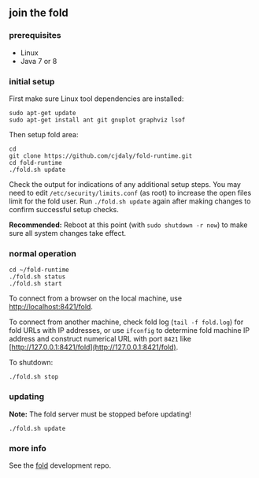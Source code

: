 ## join the fold

### prerequisites

- Linux
- Java 7 or 8

### initial setup

First make sure Linux tool dependencies are installed:

    sudo apt-get update
    sudo apt-get install ant git gnuplot graphviz lsof

Then setup fold area:

    cd
    git clone https://github.com/cjdaly/fold-runtime.git
    cd fold-runtime
    ./fold.sh update

Check the output for indications of any additional setup steps.  You may need to edit `/etc/security/limits.conf` (as root) to increase the open files limit for the fold user.  Run `./fold.sh update` again after making changes to confirm successful setup checks.

__Recommended:__ Reboot at this point (with `sudo shutdown -r now`) to make sure all system changes take effect.

### normal operation

    cd ~/fold-runtime
    ./fold.sh status
    ./fold.sh start

To connect from a browser on the local machine, use [http://localhost:8421/fold](http://localhost:8421/fold).

To connect from another machine, check fold log (`tail -f fold.log`) for fold URLs with IP addresses, or use `ifconfig` to determine fold machine IP address and construct numerical URL with port `8421` like [http://127.0.0.1:8421/fold](http://127.0.0.1:8421/fold).

To shutdown:

    ./fold.sh stop

### updating

__Note:__ The fold server must be stopped before updating!

    ./fold.sh update

### more info

See the [fold](https://github.com/cjdaly/fold) development repo.
